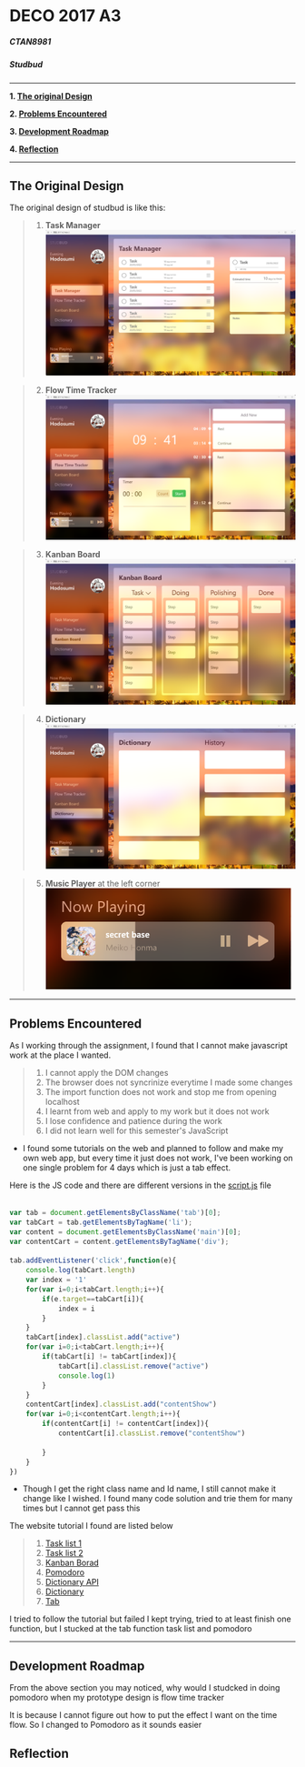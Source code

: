 # DECO 2017 A3
##### **CTAN8981** 
##### Studbud

---

**1. [The original Design](#the-original-design)**

**2. [Problems Encountered](#problems-encountered)**

**3. [Development Roadmap](#development-roadmap)**

**4. [Reflection](#reflection)**

---

## The Original Design

The original design of studbud is like this:

>1. **Task Manager**
>![taskManager](img/taskManager.png "taskManager")

>2. **Flow Time Tracker**
![flowTimeTracker](img/flowTimeTracker.png "flowTimeTracker")

>3. **Kanban Board**
>![kanbanBoard](img/kanbanBoard.png "kanbanBoard")

>4. **Dictionary**
>![dictionary](img/dictionary.png "dictionary")

>5. **Music Player** at the left corner
>![music](img/Music.png "music")

---

## Problems Encountered

As I working through the assignment, I found that I cannot make javascript work at the place I wanted.

>1. I cannot apply the DOM changes
>1. The browser does not syncrinize everytime I made some changes
>1. The import function does not work and stop me from opening localhost
>1. I learnt from web and apply to my work but it does not work
>1. I lose confidence and patience during the work
>1. I did not learn well for this semester's JavaScript


* I found some tutorials on the web and planned to follow and make my own web app, but every time it just does not work, I've been working on one single problem for 4 days which is just a tab effect.

Here is the JS code and there are different versions in the [script.js](/public/script.js) file

```javascript

var tab = document.getElementsByClassName('tab')[0];
var tabCart = tab.getElementsByTagName('li');
var content = document.getElementsByClassName('main')[0];
var contentCart = content.getElementsByTagName('div');

tab.addEventListener('click',function(e){
    console.log(tabCart.length)
    var index = '1'
    for(var i=0;i<tabCart.length;i++){
        if(e.target==tabCart[i]){
            index = i
        }
    }
    tabCart[index].classList.add("active")
    for(var i=0;i<tabCart.length;i++){
        if(tabCart[i] != tabCart[index]){
            tabCart[i].classList.remove("active")
            console.log(1)
        }
    }
    contentCart[index].classList.add("contentShow")
    for(var i=0;i<contentCart.length;i++){
        if(contentCart[i] != contentCart[index]){
            contentCart[i].classList.remove("contentShow")
            
        }
    }
})

```

* Though I get the right class name and Id name, I still cannot make it change like I wished. I found many code solution and trie them for many times but I cannot get pass this

The website tutorial I found are listed below
>1. [Task list 1](https://freshman.tech/todo-list/)
>1. [Task list 2](https://thecodingpie.medium.com/how-to-build-a-todo-list-app-with-javascript-and-local-storage-a884f4ea3ec)
>1. [Kanban Borad](https://www.cssscript.com/draggable-kanban-board/)
>1. [Pomodoro](https://freshman.tech/pomodoro-timer/)
>1. [Dictionary API](https://www.youtube.com/watch?v=qWjEUO8C3LY)
>1. [Dictionary](https://www.makeuseof.com/build-dictionary-app-using-javascript/)
>1. [Tab](https://blog.csdn.net/qq_15096707/article/details/50605671)

I tried to follow the tutorial but failed
I kept trying, tried to at least finish one function, but I stucked at the tab function task list and pomodoro

---

## Development Roadmap

From the above section you may noticed, why would I studcked in doing pomodoro when my prototype design is flow time tracker

It is because I cannot figure out how to put the effect I want on the time flow. So I changed to Pomodoro as it sounds easier



## Reflection
